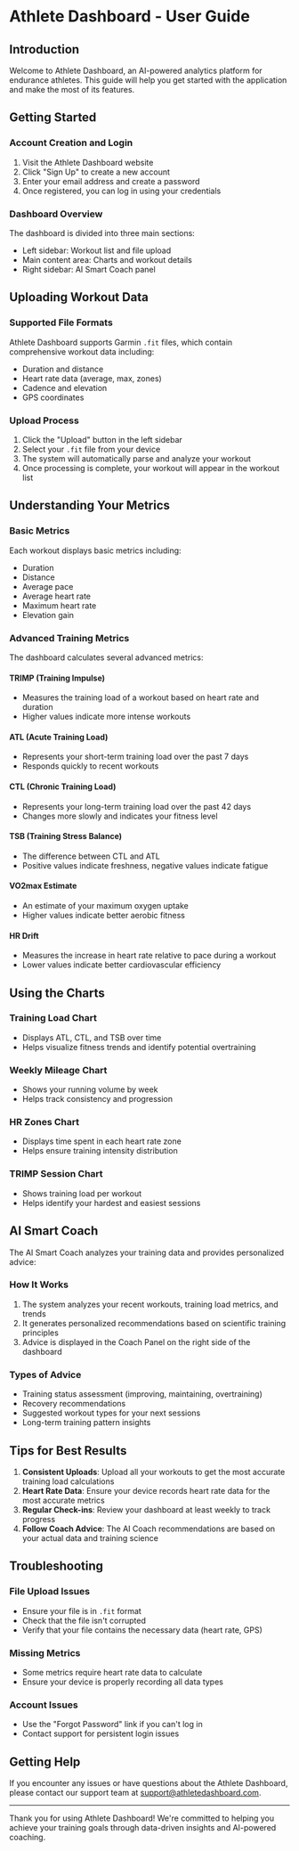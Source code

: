# Athlete Dashboard - User Guide

## Introduction

Welcome to Athlete Dashboard, an AI-powered analytics platform for endurance athletes. This guide will help you get started with the application and make the most of its features.

## Getting Started

### Account Creation and Login

1. Visit the Athlete Dashboard website
2. Click "Sign Up" to create a new account
3. Enter your email address and create a password
4. Once registered, you can log in using your credentials

### Dashboard Overview

The dashboard is divided into three main sections:
- Left sidebar: Workout list and file upload
- Main content area: Charts and workout details
- Right sidebar: AI Smart Coach panel

## Uploading Workout Data

### Supported File Formats

Athlete Dashboard supports Garmin `.fit` files, which contain comprehensive workout data including:
- Duration and distance
- Heart rate data (average, max, zones)
- Cadence and elevation
- GPS coordinates

### Upload Process

1. Click the "Upload" button in the left sidebar
2. Select your `.fit` file from your device
3. The system will automatically parse and analyze your workout
4. Once processing is complete, your workout will appear in the workout list

## Understanding Your Metrics

### Basic Metrics

Each workout displays basic metrics including:
- Duration
- Distance
- Average pace
- Average heart rate
- Maximum heart rate
- Elevation gain

### Advanced Training Metrics

The dashboard calculates several advanced metrics:

#### TRIMP (Training Impulse)
- Measures the training load of a workout based on heart rate and duration
- Higher values indicate more intense workouts

#### ATL (Acute Training Load)
- Represents your short-term training load over the past 7 days
- Responds quickly to recent workouts

#### CTL (Chronic Training Load)
- Represents your long-term training load over the past 42 days
- Changes more slowly and indicates your fitness level

#### TSB (Training Stress Balance)
- The difference between CTL and ATL
- Positive values indicate freshness, negative values indicate fatigue

#### VO2max Estimate
- An estimate of your maximum oxygen uptake
- Higher values indicate better aerobic fitness

#### HR Drift
- Measures the increase in heart rate relative to pace during a workout
- Lower values indicate better cardiovascular efficiency

## Using the Charts

### Training Load Chart
- Displays ATL, CTL, and TSB over time
- Helps visualize fitness trends and identify potential overtraining

### Weekly Mileage Chart
- Shows your running volume by week
- Helps track consistency and progression

### HR Zones Chart
- Displays time spent in each heart rate zone
- Helps ensure training intensity distribution

### TRIMP Session Chart
- Shows training load per workout
- Helps identify your hardest and easiest sessions

## AI Smart Coach

The AI Smart Coach analyzes your training data and provides personalized advice:

### How It Works
1. The system analyzes your recent workouts, training load metrics, and trends
2. It generates personalized recommendations based on scientific training principles
3. Advice is displayed in the Coach Panel on the right side of the dashboard

### Types of Advice
- Training status assessment (improving, maintaining, overtraining)
- Recovery recommendations
- Suggested workout types for your next sessions
- Long-term training pattern insights

## Tips for Best Results

1. **Consistent Uploads**: Upload all your workouts to get the most accurate training load calculations
2. **Heart Rate Data**: Ensure your device records heart rate data for the most accurate metrics
3. **Regular Check-ins**: Review your dashboard at least weekly to track progress
4. **Follow Coach Advice**: The AI Coach recommendations are based on your actual data and training science

## Troubleshooting

### File Upload Issues
- Ensure your file is in `.fit` format
- Check that the file isn't corrupted
- Verify that your file contains the necessary data (heart rate, GPS)

### Missing Metrics
- Some metrics require heart rate data to calculate
- Ensure your device is properly recording all data types

### Account Issues
- Use the "Forgot Password" link if you can't log in
- Contact support for persistent login issues

## Getting Help

If you encounter any issues or have questions about the Athlete Dashboard, please contact our support team at support@athletedashboard.com.

---

Thank you for using Athlete Dashboard! We're committed to helping you achieve your training goals through data-driven insights and AI-powered coaching.
